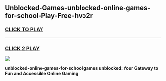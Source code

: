 
## Unblocked-Games-unblocked-online-games-for-school-Play-Free-hvo2r
<h3>
<a href="https://premium76.site?title=unblocked-online-games-for-school&ref=17A">CLICK TO PLAY</a></h3>
<hr>

<h3>
<a href="https://premium76.site?title=unblocked-online-games-for-school&ref=17A">CLICK 2 PLAY</a>
  
</h3>

<a href="https://premium76.site?title=unblocked-online-games-for-school&ref=17A"><img src="https://clearcache.store/games.png"></a>


**unblocked-online-games-for-school games unblocked: Your Gateway to Fun and Accessible Online Gaming**
